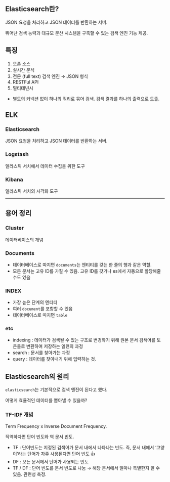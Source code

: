## Elasticsearch란?

JSON 요청을 처리하고 JSON 데이터를 반환하는 서버. 

뛰어난 검색 능력과 대규모 분산 시스템을 구축할 수 있는 검색 엔진 기능 제공.

## 특징

1. 오픈 소스
2. 실시간 분석
3. 전문 (full text) 검색 엔진 → JSON 형식
4. RESTFul API
5. 멀티테넌시 
- 별도의 커넥션 없이 하나의 쿼리로 묶어 검색. 검색 결과를 하나의 출력으로 도출. 

## ELK

### Elasticsearch

JSON 요청을 처리하고 JSON 데이터를 반환하는 서버.

### Logstash

엘라스틱 서치에서 데이터 수집을 위한 도구

### Kibana

엘라스틱 서치의 시각화 도구

---

## 용어 정리

### Cluster

데이터베이스의 개념

### Documents

- 데이터베이스로 따지면 `documents`는 엔티티를 갖는 한 줄의 행과 같은 역할.
- 모든 문서는 고유 ID를 가질 수 있음. 고유 ID를 갖거나 es에서 자동으로 할당해줄 수도 있음

### INDEX

- 가장 높은 단계의 엔티티
- 여러 `document`를 포함할 수 있음
- 데이터베이스로 따지면 `table`

### etc

- indexing : 데이터가 검색될 수 있는 구조로 변경화기 위해 원본 문서 검색어를 토큰들로 변환하여 저장하는 일련의 과정
- search : 문서를 찾아가는 과정
- query : 데이터를 찾아내기 위해 입력하는 것.


## Elasticsearch의 원리

`elasticsearch`는 기본적으로 검색 엔진이 된다고 했다.

어떻게 효율적인 데이터를 뽑아낼 수 있을까?

### TF-IDF 개념

Term Frequency x Inverse Document Frequency. 

직역하자면 단어 빈도와 역 문서 빈도.

- TF : 단어빈도는 지정된 검색어가 문서 내에서 나타나는 빈도.
즉, 문서 내에서 ‘고양이’라는 단어가 자주 사용된다면 단어 빈도 👍
- DF : 모든 문서에서 단어가 사용되는 빈도
- TF / DF : 단어 빈도를 문서 빈도로 나눔 → 해당 문서에서 얼마나 특별한지 알 수 있음. 관련성 측정.